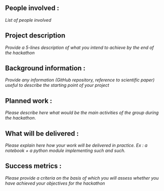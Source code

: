 ## People involved : 
*List of people involved*

## Project description 
*Provide a 5-lines description of what you intend to achieve by the end of the hackathon*

## Background information : 
*Provide any information (GitHub repository, reference to scientific paper) useful to describe the starting point of your project*  

## Planned work : 
*Please describe here what would be the main activities of the group during the hackathon*. 

## What will be delivered :
*Please explain here how your work will be delivered in practice. Ex : a notebook + a python module implementing such and such.*

## Success metrics : 
*Please provide a criteria on the basis of which you will assess whether you have achieved your objectives for the hackathon*

